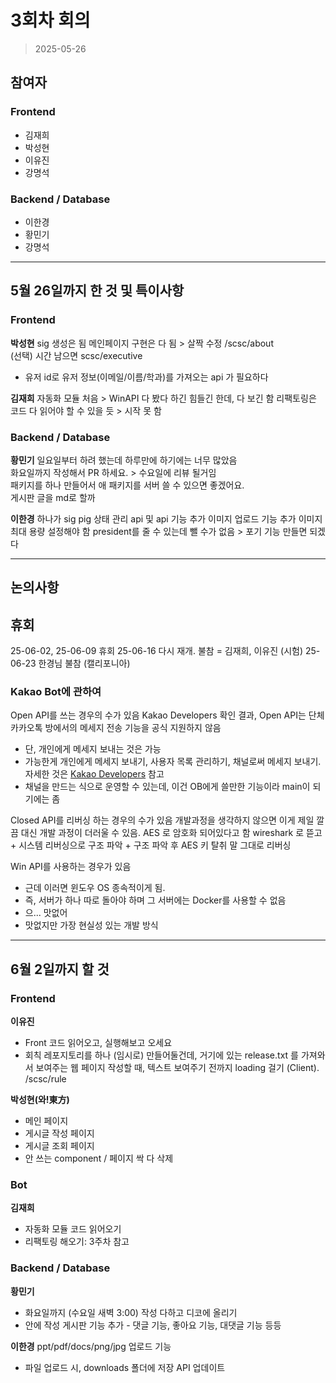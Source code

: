 # 3회차 회의  
> 2025-05-26  

## 참여자  

### Frontend
- 김재희    
- 박성현  
- 이유진  
- 강명석  

### Backend / Database  
- 이한경  
- 황민기  
- 강명석  

---  

## 5월 26일까지 한 것 및 특이사항  

### Frontend  

**박성현**
sig 생성은 됨
메인페이지 구현은 다 됨 > 살짝 수정
  /scsc/about  
(선택) 시간 남으면 scsc/executive
- 유저 id로 유저 정보(이메일/이름/학과)를 가져오는 api 가 필요하다

**김재희**
자동화 모듈 처음 > WinAPI 다 봤다 하긴 힘들긴 한데, 다 보긴 함
리팩토링은 코드 다 읽어야 할 수 있을 듯 > 시작 못 함

### Backend / Database  

**황민기**
일요일부터 하려 했는데 하루만에 하기에는 너무 많았음  
화요일까지 작성해서 PR 하세요.  > 수요일에 리뷰 될거임  
패키지를 하나 만들어서 애 패키지를 서버 쓸 수 있으면 좋겠어요.  
  게시판 글을 md로 할까

**이한경**
하나가 sig pig 상태 관리 api 및 api 기능 추가
이미지 업로드 기능 추가
  이미지 최대 용량 설정해야 함
  president를 줄 수 있는데 뺄 수가 없음 > 포기 기능 만들면 되겠다

---  

## 논의사항  

## 휴회
25-06-02, 25-06-09 휴회
25-06-16 다시 재개. 불참 = 김재희, 이유진 (시험)
25-06-23 한경님 불참 (캘리포니아)

### Kakao Bot에 관하여

Open API를 쓰는 경우의 수가 있음
Kakao Developers 확인 결과, Open API는 단체 카카오톡 방에서의 메세지 전송 기능을 공식 지원하지 않음
- 단, 개인에게 메세지 보내는 것은 가능
- 가능한게 개인에게 메세지 보내기, 사용자 목록 관리하기, 채널로써 메세지 보내기. 자세한 것은 [Kakao Developers](https://developers.kakao.com/tool/rest-api/reference) 참고
- 채널을 만드는 식으로 운영할 수 있는데, 이건 OB에게 쓸만한 기능이라 main이 되기에는 좀

Closed API를 리버싱 하는 경우의 수가 있음
개발과정을 생각하지 않으면 이게 제일 깔끔
대신 개발 과정이 더러울 수 있음. AES 로 암호화 되어있다고 함
wireshark 로 뜯고 + 시스템 리버싱으로 구조 파악 + 구조 파악 후 AES 키 탈취
말 그대로 리버싱

Win API를 사용하는 경우가 있음
- 근데 이러면 윈도우 OS 종속적이게 됨.
- 즉, 서버가 하나 따로 돌아야 하며 그 서버에는 Docker를 사용할 수 없음
- 으... 맛없어
- 맛없지만 가장 현실성 있는 개발 방식

---  

## 6월 2일까지 할 것  

### Frontend  
**이유진**
- Front 코드 읽어오고, 실행해보고 오세요
- 회칙 레포지토리를 하나 (임시로) 만들어둘건데, 거기에 있는 release.txt 를 가져와서 보여주는 웹 페이지
  작성할 때, 텍스트 보여주기 전까지 loading 걸기 (Client).
  /scsc/rule

**박성현(와!東方)**
- 메인 페이지
- 게시글 작성 페이지
- 게시글 조회 페이지
- 안 쓰는 component / 페이지 싹 다 삭제

### Bot  

**김재희**
- 자동화 모듈 코드 읽어오기
- 리팩토링 해오기: 3주차 참고

### Backend / Database  
**황민기**
- 화요일까지 (수요일 새벽 3:00) 작성 다하고 디코에 올리기
- 안에 작성 게시판 기능 추가 - 댓글 기능, 좋아요 기능, 대댓글 기능 등등

**이한경**
ppt/pdf/docs/png/jpg 업로드 기능
- 파일 업로드 시, downloads 폴더에 저장
API 업데이트